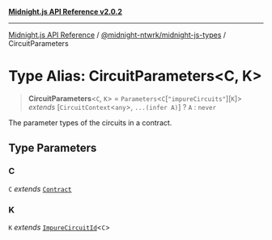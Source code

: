 [**Midnight.js API Reference v2.0.2**](../../../README.md)

***

[Midnight.js API Reference](../../../packages.md) / [@midnight-ntwrk/midnight-js-types](../README.md) / CircuitParameters

# Type Alias: CircuitParameters\<C, K\>

> **CircuitParameters**\<`C`, `K`\> = `Parameters`\<`C`\[`"impureCircuits"`\]\[`K`\]\> *extends* \[`CircuitContext`\<`any`\>, `...(infer A)`\] ? `A` : `never`

The parameter types of the circuits in a contract.

## Type Parameters

### C

`C` *extends* [`Contract`](../interfaces/Contract.md)

### K

`K` *extends* [`ImpureCircuitId`](ImpureCircuitId.md)\<`C`\>
